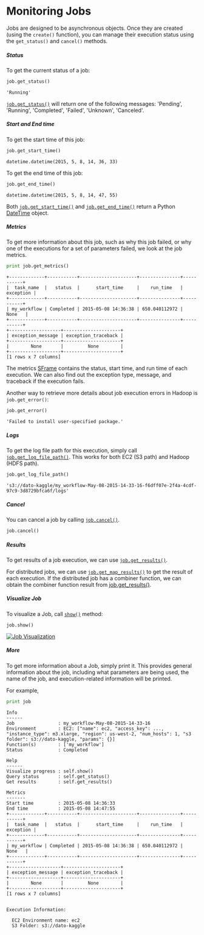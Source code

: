 # Monitoring Jobs

Jobs are designed to be asynchronous objects. Once they are created (using the `create()` function), you can manage their execution status using the `get_status()` and `cancel()` methods.

##### Status

To get the current status of a job:

```python
job.get_status()
```
```
'Running'
```

[``job.get_status()``](https://dato.com/products/create/docs/generated/graphlab.deploy.Job.get_status.html) will return one of the following messages: 'Pending', 'Running', 'Completed', 'Failed', 'Unknown', 'Canceled'.

##### Start and End time

To get the start time of this job:

```python
job.get_start_time()
```
```
datetime.datetime(2015, 5, 8, 14, 36, 33)
```

To get the end time of this job:

```python
job.get_end_time()
```
```
datetime.datetime(2015, 5, 8, 14, 47, 55)
```

Both [``job.get_start_time()``](https://dato.com/products/create/docs/generated/graphlab.deploy.Job.get_start_time.html)
and [``job.get_end_time()``](https://dato.com/products/create/docs/generated/graphlab.deploy.Job.get_end_time.html)
return a Python [DateTime](https://docs.python.org/2/library/datetime.html) object.

##### Metrics

To get more information about this job, such as why this job failed, or why one of the
executions for a set of parameters failed, we look at the job metrics.

```python
print job.get_metrics()
```
```
+-------------+-----------+---------------------+---------------+-----------+
|  task_name  |   status  |      start_time     |    run_time   | exception |
+-------------+-----------+---------------------+---------------+-----------+
| my_workflow | Completed | 2015-05-08 14:36:38 | 650.040112972 |    None   |
+-------------+-----------+---------------------+---------------+-----------+
+-------------------+---------------------+
| exception_message | exception_traceback |
+-------------------+---------------------+
|        None       |         None        |
+-------------------+---------------------+
[1 rows x 7 columns]
```
The metrics [SFrame](https://dato.com/products/create/docs/generated/graphlab.SFrame.html) contains the status, start time, and run time of each execution. We can also find out the exception type, message, and traceback if the execution fails.

Another way to retrieve more details about job execution errors in Hadoop is ``job.get_error()``:

```python
job.get_error()
```
```
'Failed to install user-specified package.'
```

##### Logs

To get the log file path for this execution, simply call
[``job.get_log_file_path()``](https://dato.com/products/create/docs/generated/graphlab.deploy.Job.get_log_file_path.html). This works for both EC2 (S3 path) and Hadoop (HDFS path).

```python
job.get_log_file_path()
```
```
's3://dato-kaggle/my_workflow-May-08-2015-14-33-16-f6dff07e-2f4a-4cdf-97c9-3d8729bfca6f/logs'
```

##### Cancel

You can cancel a job by calling
[``job.cancel()``](https://dato.com/products/create/docs/generated/graphlab.deploy.Job.cancel.html).

```python
job.cancel()
```

##### Results

To get results of a job execution, we can use [``job.get_results()``](https://dato.com/products/create/docs/generated/graphlab.deploy.Job.get_results.html).

For distributed jobs, we can use [``job.get_map_results()``](https://dato.com/products/create/docs/generated/graphlab.deploy.Job.get_map_results.html) to get the result of each execution. If the distributed job has a combiner function, we can obtain the combiner function result from [job.get_results()](https://dato.com/products/create/docs/generated/graphlab.deploy.Job.get_results.html).

##### Visualize Job

To visualize a Job, call [``show()``](https://dato.com/products/create/docs/generated/graphlab.deploy.Job.show.html) method:

```
job.show()
```

[<img alt="Job Visualization" src="images/job-visualization.png" style="max-height: 800px; max-width: 100%;"/>](images/job-visualization.png)

##### More

To get more information about a Job, simply print it. This provides general information about the job, including what parameters are being used, the name of the job, and execution-related information will be printed.

For example, 

```python
print job
```
```
Info
------
Job                : my_workflow-May-08-2015-14-33-16
Environment        : EC2: ["name": ec2, "access_key": ..., "instance_type": m3.xlarge, "region": us-west-2, "num_hosts": 1, "s3 folder": s3://dato-kaggle, "params": {}]
Function(s)        : ['my_workflow']
Status             : Completed

Help
------
Visualize progress : self.show()
Query status       : self.get_status()
Get results        : self.get_results()

Metrics
-------
Start time         : 2015-05-08 14:36:33
End time           : 2015-05-08 14:47:55
+-------------+-----------+---------------------+---------------+-----------+
|  task_name  |   status  |      start_time     |    run_time   | exception |
+-------------+-----------+---------------------+---------------+-----------+
| my_workflow | Completed | 2015-05-08 14:36:38 | 650.040112972 |    None   |
+-------------+-----------+---------------------+---------------+-----------+
+-------------------+---------------------+
| exception_message | exception_traceback |
+-------------------+---------------------+
|        None       |         None        |
+-------------------+---------------------+
[1 rows x 7 columns]


Execution Information:

  EC2 Environment name: ec2
  S3 Folder: s3://dato-kaggle
```
